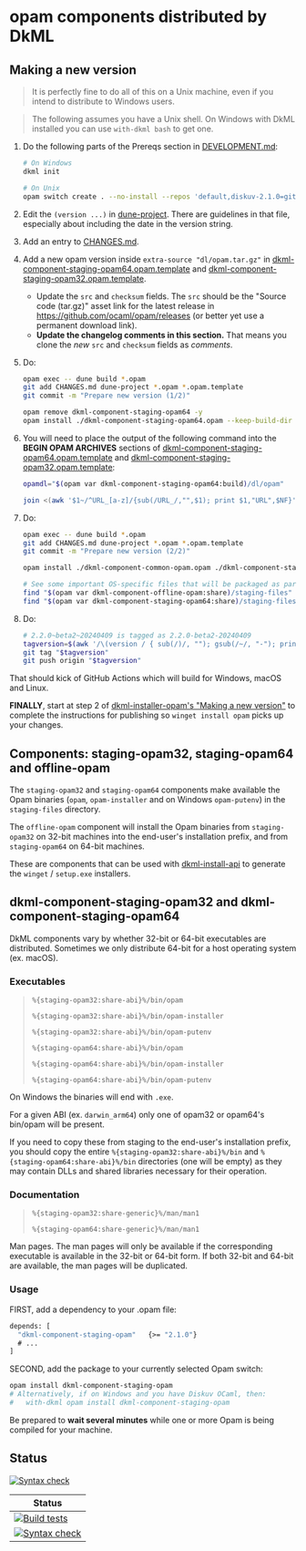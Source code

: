 # opam components distributed by DkML

## Making a new version

> It is perfectly fine to do all of this on a Unix machine, even if you intend to distribute to Windows users.

> The following assumes you have a Unix shell. On Windows with DkML installed you can use `with-dkml bash` to get one.

1. Do the following parts of the Prereqs section in [DEVELOPMENT.md](./DEVELOPMENT.md):

   ```sh
   # On Windows
   dkml init

   # On Unix
   opam switch create . --no-install --repos 'default,diskuv-2.1.0=git+https://github.com/diskuv/diskuv-opam-repository.git#2.1.0' --packages dkml-base-compiler.4.14.0~v2.1.0
   ```
2. Edit the `(version ...)` in [dune-project](./dune-project).
   There are guidelines in that file, especially about including the date in the version string.
3. Add an entry to [CHANGES.md](./CHANGES.md).
4. Add a new opam version inside `extra-source "dl/opam.tar.gz"` in [dkml-component-staging-opam64.opam.template](./dkml-component-staging-opam64.opam.template) and [dkml-component-staging-opam32.opam.template](./dkml-component-staging-opam32.opam.template).
   - Update the `src` and `checksum` fields. The `src` should be the "Source code (tar.gz)" asset link for the latest release in https://github.com/ocaml/opam/releases (or better yet use a permanent download link).
   - **Update the changelog comments in this section.** That means you clone the *new* `src` and `checksum` fields as *comments*.
5. Do:

   ```sh
   opam exec -- dune build *.opam
   git add CHANGES.md dune-project *.opam *.opam.template
   git commit -m "Prepare new version (1/2)"

   opam remove dkml-component-staging-opam64 -y
   opam install ./dkml-component-staging-opam64.opam --keep-build-dir
   ```
6. You will need to place the output of the following command into the **BEGIN OPAM ARCHIVES** sections of [dkml-component-staging-opam64.opam.template](./dkml-component-staging-opam64.opam.template) and [dkml-component-staging-opam32.opam.template](./dkml-component-staging-opam32.opam.template):

   ```sh
   opamdl="$(opam var dkml-component-staging-opam64:build)/dl/opam"

   join <(awk '$1~/^URL_[a-z]/{sub(/URL_/,"",$1); print $1,"URL",$NF}' "${opamdl}/src_ext/Makefile" "${opamdl}/src_ext/Makefile.sources") <(awk '$1~/^MD5_[a-z]/{sub(/MD5_/,"",$1); print $1,"MD5",$NF}' "${opamdl}/src_ext/Makefile" "${opamdl}/src_ext/Makefile.sources") | awk -v dq='"' '$2=="URL" && $4=="MD5"{name=$3; sub(".*/", "",name); printf "extra-source %sdl/opam/src_ext/archives/%s%s {\n  src: %s%s%s\n  checksum: [\n    %smd5=%s%s\n  ]\n}\n", dq,name,dq, dq,$3,dq, dq,$5,dq }'
   ```
7. Do:

   ```sh
   opam exec -- dune build *.opam
   git add CHANGES.md dune-project *.opam *.opam.template
   git commit -m "Prepare new version (2/2)"

   opam install ./dkml-component-common-opam.opam ./dkml-component-staging-opam32.opam ./dkml-component-staging-opam64.opam ./dkml-component-offline-opam.opam --keep-build-dir --yes

   # See some important OS-specific files that will be packaged as part of the installer
   find "$(opam var dkml-component-offline-opam:share)/staging-files"
   find "$(opam var dkml-component-staging-opam64:share)/staging-files"
   ```

8. Do:

   ```sh
   # 2.2.0~beta2~20240409 is tagged as 2.2.0-beta2-20240409
   tagversion=$(awk '/\(version / { sub(/)/, ""); gsub(/~/, "-"); print $2 }' dune-project)
   git tag "$tagversion"
   git push origin "$tagversion"
   ```

That should kick of GitHub Actions which will build for Windows, macOS and Linux.

**FINALLY**, start at step 2 of [dkml-installer-opam's "Making a new version"](https://github.com/diskuv/dkml-installer-opam?tab=readme-ov-file#making-a-new-version) to complete the instructions for publishing so `winget install opam` picks up your changes.

## Components: staging-opam32, staging-opam64 and offline-opam

The `staging-opam32` and `staging-opam64` components make available the Opam binaries (`opam`, `opam-installer`
and on Windows `opam-putenv`) in the `staging-files` directory.

The `offline-opam` component will install the Opam binaries from `staging-opam32` on 32-bit machines into
the end-user's installation prefix, and from `staging-opam64` on 64-bit machines.

These are components that can be used with [dkml-install-api](https://diskuv.github.io/dkml-install-api/index.html)
to generate the `winget` / `setup.exe` installers.

## dkml-component-staging-opam32 and dkml-component-staging-opam64

DkML components vary by whether 32-bit or 64-bit executables are distributed. Sometimes
we only distribute 64-bit for a host operating system (ex. macOS).

### Executables

> `%{staging-opam32:share-abi}%/bin/opam`
>
> `%{staging-opam32:share-abi}%/bin/opam-installer`
>
> `%{staging-opam32:share-abi}%/bin/opam-putenv`
>
> `%{staging-opam64:share-abi}%/bin/opam`
>
> `%{staging-opam64:share-abi}%/bin/opam-installer`
>
> `%{staging-opam64:share-abi}%/bin/opam-putenv`

On Windows the binaries will end with `.exe`.

For a given ABI (ex. `darwin_arm64`) only one of opam32 or opam64's bin/opam
will be present.

If you need to copy these from staging to the end-user's installation prefix, you should copy
the entire `%{staging-opam32:share-abi}%/bin` and
`%{staging-opam64:share-abi}%/bin` directories (one will be empty) as they may contain DLLs
and shared libraries necessary for their operation.

### Documentation

> `%{staging-opam32:share-generic}%/man/man1`
>
> `%{staging-opam64:share-generic}%/man/man1`

Man pages. The man pages will only be available if the corresponding executable is available
in the 32-bit or 64-bit form. If both 32-bit and 64-bit are available, the man pages will
be duplicated.

### Usage

FIRST, add a dependency to your .opam file:

```ocaml
depends: [
  "dkml-component-staging-opam"   {>= "2.1.0"}
  # ...
]
```

SECOND, add the package to your currently selected Opam switch:

```bash
opam install dkml-component-staging-opam
# Alternatively, if on Windows and you have Diskuv OCaml, then:
#   with-dkml opam install dkml-component-staging-opam
```

Be prepared to **wait several minutes** while one or more Opam is being
compiled for your machine.

## Status

[![Syntax check](https://github.com/diskuv/dkml-component-opam/actions/workflows/syntax.yml/badge.svg)](https://github.com/diskuv/dkml-component-opam/actions/workflows/syntax.yml)

| Status                                                                                                                                                                              |
| ----------------------------------------------------------------------------------------------------------------------------------------------------------------------------------- |
| [![Build tests](https://github.com/diskuv/dkml-component-opam/actions/workflows/dkml.yml/badge.svg)](https://github.com/diskuv/dkml-component-opam/actions/workflows/dkml.yml)      |
| [![Syntax check](https://github.com/diskuv/dkml-component-opam/actions/workflows/syntax.yml/badge.svg)](https://github.com/diskuv/dkml-component-opam/actions/workflows/syntax.yml) |

